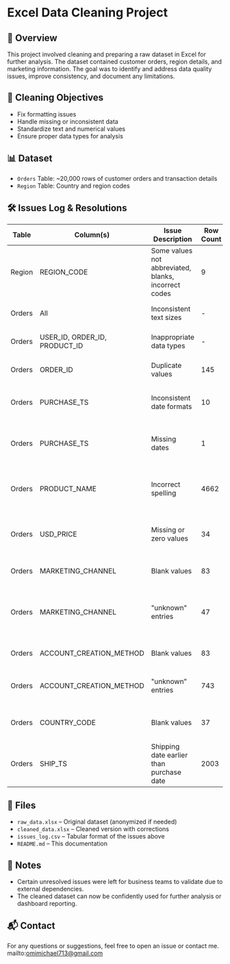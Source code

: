 # Excel Data Cleaning Project

## 📄 Overview
This project involved cleaning and preparing a raw dataset in Excel for further analysis. The dataset contained customer orders, region details, and marketing information. The goal was to identify and address data quality issues, improve consistency, and document any limitations.

## 🧹 Cleaning Objectives
- Fix formatting issues
- Handle missing or inconsistent data
- Standardize text and numerical values
- Ensure proper data types for analysis

## 📊 Dataset
- `Orders` Table: ~20,000 rows of customer orders and transaction details
- `Region` Table: Country and region codes


## 🛠️ Issues Log & Resolutions

| Table  | Column(s)                      | Issue Description                                                | Row Count | Magnitude | Solvable | Resolution                                                      |
|--------|--------------------------------|------------------------------------------------------------------|-----------|-----------|----------|-----------------------------------------------------------------|
| Region | REGION_CODE                    | Some values not abbreviated, blanks, incorrect codes            | 9         | 4.69%     | Yes      | Assigned correct region country codes                           |
| Orders | All                            | Inconsistent text sizes                                          | -         | -         | Yes      | Formatted all font size to 12                                   |
| Orders | USER_ID, ORDER_ID, PRODUCT_ID  | Inappropriate data types                                         | -         | -         | Yes      | Corrected all column data types                                 |
| Orders | ORDER_ID                       | Duplicate values                                                 | 145       | 0.66%     | No       | Ignored due to low magnitude                                    |
| Orders | PURCHASE_TS                    | Inconsistent date formats                                        | 10        | 0.05%     | Yes      | Unified date format across dataset                              |
| Orders | PURCHASE_TS                    | Missing dates                                                    | 1         | 0.00%     | No       | Left as-is, sent to sales for further validation                |
| Orders | PRODUCT_NAME                   | Incorrect spelling                                               | 4662      | 21.33%    | Yes      | Corrected to "27inches 4K gaming monitor"                       |
| Orders | USD_PRICE                      | Missing or zero values                                           | 34        | 0.16%     | No       | Alerted sales team about missing data                           |
| Orders | MARKETING_CHANNEL              | Blank values                                                     | 83        | 0.38%     | Yes      | Categorized as "unknown"                                       |
| Orders | MARKETING_CHANNEL              | "unknown" entries                                                | 47        | 0.22%     | No       | Unaltered, pending validation from marketing team               |
| Orders | ACCOUNT_CREATION_METHOD        | Blank values                                                     | 83        | 0.38%     | Yes      | Categorized as "unknown"                                       |
| Orders | ACCOUNT_CREATION_METHOD        | "unknown" entries                                                | 743       | 3.40%     | No       | Unaltered, awaiting stakeholder input                           |
| Orders | COUNTRY_CODE                   | Blank values                                                     | 37        | 0.17%     | No       | Unaltered, needs stakeholder validation                         |
| Orders | SHIP_TS                        | Shipping date earlier than purchase date                        | 2003      | 9.17%     | No       | Left for further revalidation in shipping analysis              |


## 📁 Files
- `raw_data.xlsx` – Original dataset (anonymized if needed)
- `cleaned_data.xlsx` – Cleaned version with corrections
- `issues_log.csv` – Tabular format of the issues above
- `README.md` – This documentation


## 🧠 Notes
- Certain unresolved issues were left for business teams to validate due to external dependencies.
- The cleaned dataset can now be confidently used for further analysis or dashboard reporting.


## 📬 Contact
For any questions or suggestions, feel free to open an issue or contact me.
mailto:omimichael713@gmail.com

